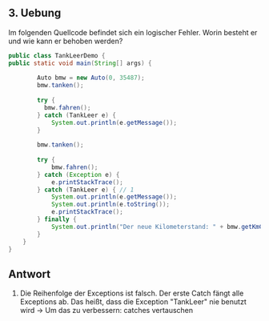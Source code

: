 ## 3. Uebung
Im folgenden Quellcode befindet sich ein logischer Fehler. 
Worin besteht er und wie kann er behoben werden?

````java
public class TankLeerDemo {
public static void main(String[] args) {
    
        Auto bmw = new Auto(0, 35487); 
        bmw.tanken();
        
        try {
          bmw.fahren();
        } catch (TankLeer e) {
            System.out.println(e.getMessage());
        }
        
        bmw.tanken();
        
        try {
            bmw.fahren();
        } catch (Exception e) {
            e.printStackTrace(); 
        } catch (TankLeer e) { // 1
            System.out.println(e.getMessage()); 
            System.out.println(e.toString()); 
            e.printStackTrace();
        } finally {
            System.out.println("Der neue Kilometerstand: " + bmw.getKmCount()); 
        } 
    }
}
````

## Antwort
1. Die Reihenfolge der Exceptions ist falsch. Der erste Catch fängt alle Exceptions ab. 
    Das heißt, dass die Exception "TankLeer" nie benutzt wird -> Um das zu verbessern: catches vertauschen
